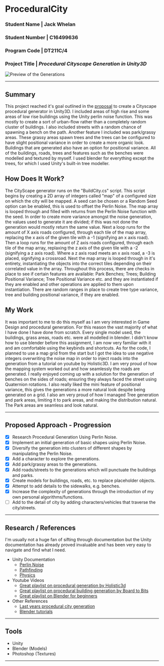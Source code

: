 # ProceduralCity

### **Student Name |** Jack Whelan
### **Student Number |** C16499636
### **Program Code |** DT211C/4
### **Project Title |** *Procedural Cityscape Generation in Unity3D*

![Preview of the Generations](https://github.com/jackwhelan/ProceduralCity/blob/master/Procedural_City_Preview.PNG)

---

## Summary

This project reached it's goal outlined in the [proposal](PROPOSAL.md) to create a Cityscape procedural generator in Unity3D. I included areas of high rise and some areas of low rise buildings using the Unity perlin noise function. This was mostly to create a sort of urban-flow rather than a completely random cluster of buildings. I also included streets with a random chance of spawning a bench on the path. Another feature I included was park/grassy areas. These grassy areas spawn trees and the trees can be configured to have slight positional variance in order to create a more organic look. Buildings that are generated also have an option for positional variance. All of the buildings, roads, trees and features such as the benches were modelled and textured by myself. I used blender for everything except the trees, for which I used Unity's built-in tree modeller.

## How Does It Work?

The CityScape generator runs on the "BuildCity.cs" script. This script begins by creating a 2D array of integers called "map" of a configured size on which the city will be mapped. A seed can be chosen or a Random Seed option can be enabled, this is used to offset the Perlin Noise. The map array is looped through and filled with returns from the Perlin Noise function with the seed. In order to create more variance amongst the noise generation, the values used to generate it are divided; if this was not done the generation would mostly return the same value. Next a loop runs for the amount of X axis roads configured, through each tile of the map array, replacing the x axis of the given tile with a -1 (signifying an x axis road). Then a loop runs for the amount of Z axis roads configured, through each tile of the map array, replaxing the z axis of the given tile with a -2 (signifying a z axis road). Where a z axis road meets an x axis road, a -3 is placed, signifying a crossroad. Next the map array is looped through in it's entirety, instantiating the objects into the correct tiles depending on their correlated value in the array. Throughout this process, there are checks in place to see if certain features are available: Park Benches; Trees; Building Positional Variance; Tree Positional Variance etc. and they are instantiated if they are enabled and other operations are applied to them upon instantiation. There are random ranges in place to create tree type variance, tree and building positional variance, if they are enabled.

## My Work

It was important to me to do this myself as I am very interested in Game Design and procedural generation. For this reason the vast majority of what I have done I have done from scratch. Every single model used, the buildings, grass areas, roads etc. were all modelled in blender. I didn't know how to use blender before this assignment, I am now very familiar with it and am comfortable using the keybinds and shortcuts. As for the code, I planned to use a map grid from the start but I got the idea to use negative integers overwriting the noise map in order to inject roads into the generation from a tutorial on youtube by Holistic3D. I am very proud of how the mapping system worked out and how seamlessly the roads are generated. I really enjoyed coming up with a solution for the generation of benches on the sides of roads; ensuring they always faced the street using Quaternion rotations. I also really liked the mini feature of positional variance, this gives the generations a more natural look despite being generated on a grid. I also am very proud of how I managed Tree generation and park areas, limiting it to park areas, and making the distribution natural. The Park areas are seamless and look natural.

---

## Proposed Approach - Progression

- [x] Research Procedural Generation Using Perlin Noise.
- [x] Implement an initial generation of basic shapes using Perlin Noise.
- [x] Diversify the generation into clusters of different shapes by manipulating the Perlin Noise.
- [x] Add a character to explore the generations.
- [x] Add park/grassy areas to the generations.
- [x] Add roads/streets to the generations which will punctuate the buildings and parks.
- [x] Create models for buildings, roads, etc. to replace placeholder objects.
- [x] Attempt to add details to the sidewalks, e.g. benches.
- [x] Increase the complexity of generations through the introduction of my own personal algorithms/functions.
- [ ] Add to the detail of city by adding characters/vehicles that traverse the city/streets.

---

## Research / References

I'm usually not a huge fan of sifting through documentation but the Unity documentation has already proved invaluable and has been very easy to navigate and find what I need.

- Unity Documentation
  - [Perlin Noise](https://docs.unity3d.com/ScriptReference/Mathf.PerlinNoise.html)
  - [Pathfinding](https://docs.unity3d.com/Manual/Navigation.html)
  - [Physics](https://docs.unity3d.com/Manual/Physics3DReference.html)
- Youtube Videos
  - [Great playlist on procedural generation by Holistic3d](https://www.youtube.com/watch?v=z1r7VjgufJ8&list=PLi-ukGVOag_0vJMJKAjUyuPF3kMXKW2lV)
  - [Great playlist on procedural building generation by Board to Bits](https://www.youtube.com/watch?v=tP8mB26nKQU&list=PL5KbKbJ6Gf9-FZIwc1M7dbpJIslv-GWFY&index=9)
  - [Great playlist on Blender for beginners](https://www.youtube.com/watch?v=d5luANNKuEc&list=PLs2aOcA-EaLNX5j2yxVQhEBpFgD3zDR9P)
- Other References
  - [Last years procedural city generation](https://youtu.be/Vumj1N2WlFw?list=PL1n0B6z4e_E5qaYwUOlJ63XI2OR9ty7Bs)
  - [Blender tutorials](https://www.blenderguru.com/tutorials)

---

## Tools

- Unity
- Blender (Models)
- Photoshop (Textures)

---
